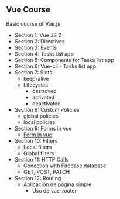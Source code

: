 ## Vue Course
Basic course of Vue.js

- Section 1: Vue JS 2
- Section 2: Directives
- Section 3: Events
- Section 4: Tasks list app
- Section 5: Components for Tasks list app
- Section 6: Vue-cli - Tasks list app
- Section 7: Slots
    + keep-alive
    + Lifecycles
        - destroyed
        - activated
        - deactivated
- Section 8: Custom Policies
    + global policies
    + local policies
- Section 9: Forms in vue
    + [Form in vue](https://github.com/Victoriasaurio/forms-in-vue)
- Section 10: Filters
    + Local filters
    + Global filters
- Section 11: HTTP Calls 
    + Conection with Firebase database 
    + GET, POST, PATCH
- Section 12: Routing
    + Aplicación de página simple
        + Uso de vue-router